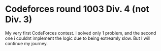 # Codeforces round 1003 Div. 4 (not Div. 3)
 My very first CodeForces contest. I solved only 1 problem, and the second one i couldnt implement the logic due to being extreamly slow.
 But I will continue my journey.
